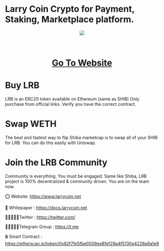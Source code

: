 # Larry Coin Crypto for Payment, Staking, Marketplace platform.

<div align="center"><img src="https://kaew.io/wp-content/uploads/2023/01/kaewmabin1.fw_.png)" /><br />
</div>
<div align="center">
  <h1><br />
    <a href="https://www.larrycoin.net/" target="_blank">Go To Website<br />
    </a></h1>
</div>


# Buy LRB

LRB is an ERC20 token available on Ethereum (same as SHIB) Only purchase from official links. Verify you have the correct contract.

# Swap WETH
The best and fastest way to flip Shiba marketcap is to swap all of your SHIB for LRB. You can do this easily with Uniswap.

# Join the LRB Community
Community is everything. You must be engaged. Same like Shiba, LRB project is 100% decentralized & community driven. You are on the team now.


⭕ Website: https://www.larrycoin.net

📄 Whitepaper : https://docs.larrycoin.net

👨🏿‍🤝‍👨🏿Twitter : https://twitter.com/

👨🏿‍🤝‍👨🏿Telegram Group : https://t.me

🔒 Smart Contract : https://etherscan.io/token/0x82f7fe5fbe0509ee8fef29a4f5130e4228a9a1e9
